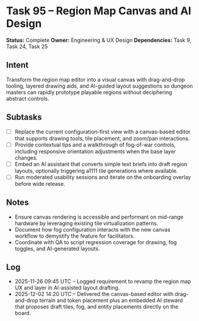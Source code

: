 # Task 95 – Region Map Canvas and AI Design

**Status:** Complete
**Owner:** Engineering & UX Design
**Dependencies:** Task 9, Task 24, Task 25

## Intent
Transform the region map editor into a visual canvas with drag-and-drop tooling, layered drawing aids, and AI-guided layout suggestions so dungeon masters can rapidly prototype playable regions without deciphering abstract controls.

## Subtasks
- [ ] Replace the current configuration-first view with a canvas-based editor that supports drawing tools, tile placement, and zoom/pan interactions.
- [ ] Provide contextual tips and a walkthrough of fog-of-war controls, including responsive orientation adjustments when the base layer changes.
- [ ] Embed an AI assistant that converts simple text briefs into draft region layouts, optionally triggering a1111 tile generations where available.
- [ ] Run moderated usability sessions and iterate on the onboarding overlay before wide release.

## Notes
- Ensure canvas rendering is accessible and performant on mid-range hardware by leveraging existing tile virtualization patterns.
- Document how fog configuration interacts with the new canvas workflow to demystify the feature for facilitators.
- Coordinate with QA to script regression coverage for drawing, fog toggles, and AI-generated layouts.

## Log
- 2025-11-26 09:45 UTC – Logged requirement to revamp the region map UX and layer in AI-assisted layout drafting.
- 2025-12-02 14:20 UTC – Delivered the canvas-based editor with drag-and-drop terrain and token placement plus an embedded AI steward that proposes draft tiles, fog, and entity placements directly on the board.
